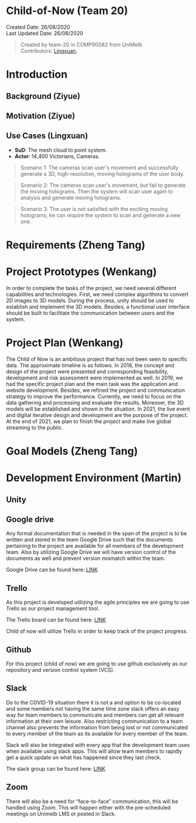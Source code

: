 # Child-of-Now (Team 20)

Created Date: 26/08/2020\
Last Updated Date: 26/08/2020

> Created by team-20 in COMP90082 from UniMelb\
> Contributors: [Lingxuan](https://github.com/kongpeter), 



# Introduction

## Background (Ziyue)




## Motivation (Ziyue)






## Use Cases (Lingxuan)

* **SuD**: The mesh cloud to point system. 
* **Actor**: 14,400 Victorians, Cameras.

> Scenario 1: The cameras scan user's movement and successfully generate a 3D, high-resolution, moving holograms of the user body.

> Scenario 2: The cameras scan user's movement, but fail to generate the moving holograms. Then the system will scan user again to analysis and generate moving holograms.

> Scenario 3: The user is not satisfied with the exciting moving holograms, he can require the system to scan and generate a new one. 





# Requirements (Zheng Tang)



# Project Prototypes (Wenkang)

In order to complete the tasks of the project, we need several different capabilities and technologies. First, we need complex algorithms to convert 2D images to 3D models. During the process, unity should be used to establish and implement the 3D models. Besides, a functional user interface should be built to facilitate the communication between users and the system.



# Project Plan (Wenkang)

The Child of Now is an ambitious project that has not been seen to specific data. The approximate timeline is as follows. In 2018, the concept and design of the project were presented and corresponding feasibility, development and risk assessment were implemented as well. In 2019, we had the specific project plan and the main task was the application and website development. Besides, we refined the project and communication strategy to improve the performance. Currently, we need to focus on the data gathering and processing and evaluate the results. Moreover, the 3D models will be established and shown in the situation. In 2021, the live event and digital iterative design and development are the purpose of the project. At the end of 2021, we plan to finish the project and make live global streaming to the public.




# Goal Models (Zheng Tang)





# Development Environment (Martin)



## Unity

    

## Google drive

 
Any formal documentation that is needed in the span of the project is to be written and stored in the team Google Drive such that the documents pertaining to the project are available for all members of the development team. Also by utilizing Google Drive we will have version control of the documents as well and prevent version mismatch within the team.

Google Drive can be found here: [LINK](https://drive.google.com/drive/u/1/folders/1TdxP1vPDAh91ACnegNjZgsC7j2o1mPxj)

## Trello

    

As this project is developed utilizing the agile principles we are going to use Trello as our project management tool.

The Trello board can be found here: [LINK](https://trello.com/b/zSgcKvmL/child-of-now)

Child of now will utilize Trello in order to keep track of the project progress.

## Github


For this project (child of now) we are going to use github exclusively as our repository and version control system (VCS).


## Slack

    
Do to the COVID-19 situation there it is not a and option to be co-located and some members not having the same time zone slack offers an easy way for team members to communicate and members can get all relevant information at their own leisure. Also restricting communication to a team channel also prevents the information from being lost or not communicated to every member of the team as its available for every member of the team.

Slack will also be integrated with every app that the development team uses when available using slack apps. This will allow team members to rapidly get a quick update on what has happened since they last check.


The slack group can be found here: [LINK](https://app.slack.com/client/T018HBC98PL/C018AK9RR7Y)

## Zoom

There will also be a need for “face-to-face” communication, this will be handled using Zoom. This will happen either with the pre-scheduled meetings on Unimelb LMS or posted in Slack.

